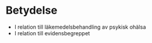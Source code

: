 # Betydelse



* I relation till läkemedelsbehandling av psykisk ohälsa
* I relation till evidensbegreppet

